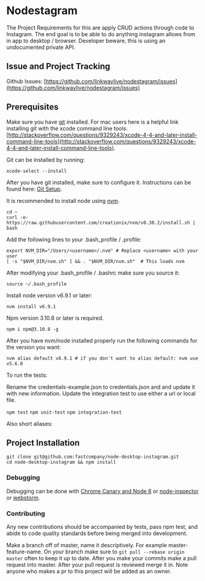 # Nodestagram 

The Project Requirements for this are apply CRUD actions through code to Instagram. The end goal is to be able to do anything instagram allows from in app to desktop / browser. Developer beware, this is using an undocumented private API. 

## Issue and Project Tracking

Github Issues: [https://github.com/linkwaylive/nodestagram/issues](https://github.com/linkwaylive/nodestagram/issues)

## Prerequisites

Make sure you have [git](http://git-scm.com/) installed. For mac users here is a helpful link installing git with the xcode command line tools: [http://stackoverflow.com/questions/9329243/xcode-4-4-and-later-install-command-line-tools](http://stackoverflow.com/questions/9329243/xcode-4-4-and-later-install-command-line-tools).

Git can be installed by running:

    xcode-select --install

After you have git installed, make sure to configure it. Instructions can be found here: [Git Setup](http://git-scm.com/book/en/v2/Getting-Started-First-Time-Git-Setup).

It is recommended to install node using [nvm](https://github.com/creationix/nvm).

    cd ~
    curl -o- https://raw.githubusercontent.com/creationix/nvm/v0.30.2/install.sh | bash

Add the following lines to your .bash_profile / .profile:

    export NVM_DIR="/Users/<username>/.nvm" # Replace <username> with your user
    [ -s "$NVM_DIR/nvm.sh" ] && . "$NVM_DIR/nvm.sh"  # This loads nvm

After modifying your .bash_profile / .bashrc make sure you source it:

    source ~/.bash_profile

Install node version v6.9.1 or later:

    nvm install v6.9.1

Npm version 3.10.8 or later is required.

    npm i npm@3.10.8 -g

After you have nvm/node installed properly run the following commands for the version you want:

    nvm alias default v6.9.1 # if you don't want to alias default: nvm use v5.6.0
    
To run the tests:

Rename the credentials-example.json to credentials.json and and update it with new information. Update the integration test to use either a url or local file.

```npm test```
```npm unit-test```
```npm integration-test```

Also short aliases:

## Project Installation

    git clone git@github.com:fastcompany/node-desktop-instagram.git
    cd node-desktop-instagram && npm install

### Debugging

Debugging can be done with [Chrome Canary and Node 6](https://blog.hospodarets.com/nodejs-debugging-in-chrome-devtools) or  [node-inspector](https://www.npmjs.com/package/node-inspector) or [webstorm](https://www.jetbrains.com/webstorm/help/running-and-debugging-node-js.html).

### Contributing

Any new contributions should be accompanied by tests, pass npm test, and abide to code quality standards before being merged into development.

Make a branch off of master, name it descriptively. For example master-feature-name. On your branch make sure to `git pull --rebase origin master` often to keep it up to date. After you make your commits make a pull request into master. After your pull request is reviewed merge it in. Note anyone who makes a pr to this project will be added as an owner.

